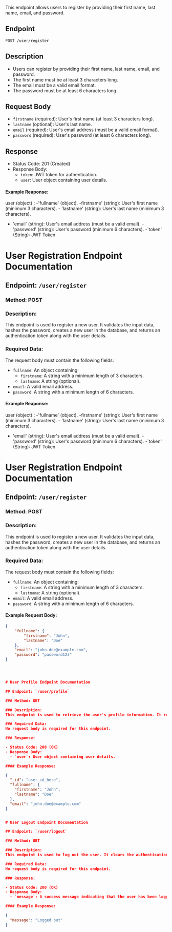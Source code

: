 This endpoint allows users to register by providing their first name, last name, email, and password.

## Endpoint

```
POST /user/register
```

## Description

- Users can register by providing their first name, last name, email, and password.
- The first name must be at least 3 characters long.
- The email must be a valid email format.
- The password must be at least 6 characters long.

## Request Body

- `firstname` (required): User's first name (at least 3 characters long).
- `lastname` (optional): User's last name.
- `email` (required): User's email address (must be a valid email format).
- `password` (required): User's password (at least 6 characters long).

## Response

- Status Code: 201 (Created)
- Response Body:
  - `token`: JWT token for authentication.
  - `user`: User object containing user details.

#### Example Reaponse:

user (object) :
-'fullname' (object).
-firstname' (string): User's first name (minimum 3 characters). - 'lastname' (string): User's last name (minimum 3 characters).

- 'email' (string): User's email address (must be a valid email).
  -'password' (string): User's password (minimum 6 characters).
  -`token' (String): JWT Token

# User Registration Endpoint Documentation

## Endpoint: `/user/register`

### Method: POST

### Description:

This endpoint is used to register a new user. It validates the input data, hashes the password, creates a new user in the database, and returns an authentication token along with the user details.

### Required Data:

The request body must contain the following fields:

- `fullname`: An object containing:
  - `firstname`: A string with a minimum length of 3 characters.
  - `lastname`: A string (optional).
- `email`: A valid email address.
- `password`: A string with a minimum length of 6 characters.

#### Example Reaponse:

user (object) :
-'fullname' (object).
-firstname' (string): User's first name (minimum 3 characters). - 'lastname' (string): User's last name (minimum 3 characters).

- 'email' (string): User's email address (must be a valid email).
  -'password' (string): User's password (minimum 6 characters).
  -`token' (String): JWT Token



# User Registration Endpoint Documentation

## Endpoint: `/user/register`

### Method: POST

### Description:
This endpoint is used to register a new user. It validates the input data, hashes the password, creates a new user in the database, and returns an authentication token along with the user details.

### Required Data:
The request body must contain the following fields:
- `fullname`: An object containing:
    - `firstname`: A string with a minimum length of 3 characters.
    - `lastname`: A string (optional).
- `email`: A valid email address.
- `password`: A string with a minimum length of 6 characters.

#### Example Request Body:
```json
{
    "fullname": {
        "firstname": "John",
        "lastname": "Doe"
    },
    "email": "john.doe@example.com",
    "password": "password123"
}




# User Profile Endpoint Documentation

## Endpoint: `/user/profile`

### Method: GET

### Description:
This endpoint is used to retrieve the user's profile information. It returns the user's details in the response body.

### Required Data:
No request body is required for this endpoint.

### Response:

- Status Code: 200 (OK)
- Response Body:
  - `user`: User object containing user details.

#### Example Response:

{
  "_id": "user_id_here",
  "fullname": {
    "firstname": "John",
    "lastname": "Doe"
  },
  "email": "john.doe@example.com"
}


# User Logout Endpoint Documentation

## Endpoint: `/user/logout`

### Method: GET

### Description:
This endpoint is used to log out the user. It clears the authentication token from the cookies and adds it to the blacklist.

### Required Data:
No request body is required for this endpoint.

### Response:

- Status Code: 200 (OK)
- Response Body:
  - `message`: A success message indicating that the user has been logged out.

#### Example Response:

{
  "message": "Logged out"
}





